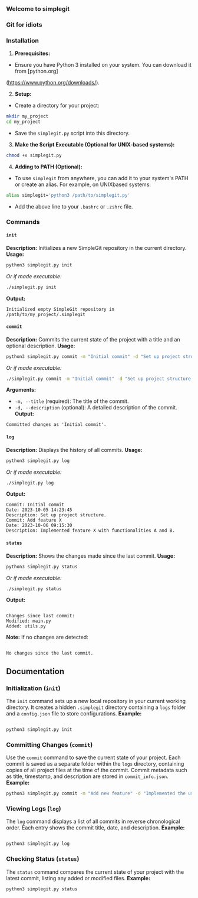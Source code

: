 ### Welcome to simplegit

### Git for idiots

### Installation

1. **Prerequisites:**

- Ensure you have Python 3 installed on your system. You can download it from [python.org]

(<https://www.python.org/downloads/>).

2. **Setup:**

- Create a directory for your project:

```bash
mkdir my_project
cd my_project
```
- Save the `simplegit.py` script into this directory.
3. **Make the Script Executable (Optional for UNIX-based systems):**
```bash
chmod +x simplegit.py
```
4. **Adding to PATH (Optional):**
- To use `simplegit` from anywhere, you can add it to your system's PATH or create an alias. For example, on UNIXbased
systems:
```bash
alias simplegit='python3 /path/to/simplegit.py'
```
- Add the above line to your `.bashrc` or `.zshrc` file.
### Commands
#### `init`
**Description:** Initializes a new SimpleGit repository in the current directory.
**Usage:**
```bash
python3 simplegit.py init
```
*Or if made executable:*
```bash
./simplegit.py init
```
**Output:**
```
Initialized empty SimpleGit repository in /path/to/my_project/.simplegit
```
#### `commit`
**Description:** Commits the current state of the project with a title and an optional description.
**Usage:**
```bash
python3 simplegit.py commit -m "Initial commit" -d "Set up project structure."
```
*Or if made executable:*
```bash
./simplegit.py commit -m "Initial commit" -d "Set up project structure."
```
**Arguments:**
- `-m, --title` (required): The title of the commit.
- `-d, --description` (optional): A detailed description of the commit.
**Output:**
```
Committed changes as 'Initial commit'.
```
#### `log`
**Description:** Displays the history of all commits.
**Usage:**
```bash
python3 simplegit.py log
```
*Or if made executable:*
```bash
./simplegit.py log
```
**Output:**
```
Commit: Initial commit
Date: 2023-10-05 14:23:45
Description: Set up project structure.
Commit: Add feature X
Date: 2023-10-06 09:15:30
Description: Implemented feature X with functionalities A and B.
```

#### `status`
**Description:** Shows the changes made since the last commit.
**Usage:**

```bash
python3 simplegit.py status

```

*Or if made executable:*

```bash
./simplegit.py status

```

**Output:**


```

Changes since last commit:
Modified: main.py
Added: utils.py

```

**Note:** If no changes are detected:

```

No changes since the last commit.

```

## Documentation

### Initialization (`init`)

The `init` command sets up a new local repository in your current working directory. It creates a hidden `.simplegit`
directory containing a `logs` folder and a `config.json` file to store configurations.
**Example:**

```bash

python3 simplegit.py init
```

### Committing Changes (`commit`)

Use the `commit` command to save the current state of your project. Each commit is saved as a separate folder within
the `logs` directory, containing copies of all project files at the time of the commit. Commit metadata such as title,
timestamp, and description are stored in `commit_info.json`.
**Example:**

```bash
python3 simplegit.py commit -m "Add new feature" -d "Implemented the user authentication feature."
```

### Viewing Logs (`log`)

The `log` command displays a list of all commits in reverse chronological order. Each entry shows the commit title, date,
and description.
**Example:**
```bash

python3 simplegit.py log
```

### Checking Status (`status`)

The `status` command compares the current state of your project with the latest commit, listing any added or modified
files.
**Example:**

```bash
python3 simplegit.py status
```
